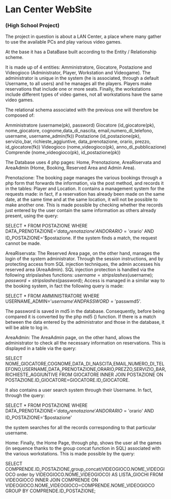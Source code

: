 # Lan Center WebSite 
### (High School Project)
The project in question is about a LAN Center, a place where many gather to use the available PCs and play various video games.

At the base it has a DataBase built according to the Entity / Relationship scheme.

It is made up of 4 entities: Amministratore, Giocatore, Postazione and Videogioco (Administrator, Player, Workstation and Videogame). 
The administrator is unique in the system (he is associated, through a default Username, to all users) and he manages all the players. 
Players make reservations that include one or more seats. 
Finally, the workstations include different types of video games, not all workstations have the same video games.

The relational schema associated with the previous one will therefore be composed of:

Amministratore (username(pk), password)
Giocatore (id_giocatore(pk), nome_giocatore, cognome,data_di_nascita, email,numero_di_telefono, username, username_admin(fk))
Postazione (id_postazione(pk), servizio_bar, richieste_aggiuntive, data_prenotazione, orario, prezzo, id_giocatore(fk))
Videogioco (nome_videogioco(pk), anno_di_pubblicazione)
Comprende (nome_videogioco(pk), id_postazione(pk))

The Database uses 4 php pages: Home, Prenotazione, AreaRiservata and AreaAdmin (Home, Booking, Reserved Area and Admin Area).

Prenotazione:
The booking page manages the various bookings through a php form that forwards the information, via the post method, and records it in the tables: Player and Location.
It contains a management system for the requests made: in fact, if a reservation has already been made on the same date, at the same time and at the same location, 
it will not be possible to make another one.
This is made possible by checking whether the records just entered by the user contain the same information as others already present, using the query:

SELECT * FROM POSTAZIONE WHERE DATA_PRENOTAZIONE='$data_prenotazione' AND ORARIO='$orario' AND ID_POSTAZIONE='$postazione.
If the system finds a match, the request cannot be made.

AreaRiservata:
The Reserved Area page, on the other hand, manages the login of the system administrator. 
Through the session instructions, and by protecting access from SQL injection techniques, the admin accesses his reserved area (AreaAdmin).
SQL injection protection is handled via the following stripslashes functions: $username=stripslashes($username); $password=stripslashes($password);
Access is managed in a similar way to the booking system, in fact the following query is made: 

SELECT * FROM AMMINISTRATORE WHERE USERNAME_ADMIN='$username' AND PASSWORD='$passwmd5'.

The password is saved in md5 in the database. Consequently, before being compared it is converted by the php md5 () function. 
If there is a match between the data entered by the administrator and those in the database, it will be able to log in.

AreaAdmin:
The AreaAdmin page, on the other hand, allows the administrator to check all the necessary information on reservations.
This is displayed in a table via the query: 

SELECT NOME_GIOCATORE,COGNOME,DATA_DI_NASCITA,EMAIL,NUMERO_DI_TELEFONO,USERNAME,DATA_PRENOTAZIONE,ORARIO,PREZZO,SERVIZIO_BAR,RICHIESTE_AGGIUNTIVE 
FROM GIOCATORE INNER JOIN POSTAZIONE ON POSTAZIONE.ID_GIOCATORE=GIOCATORE.ID_GIOCATORE.

It also contains a user search system through their Username. In fact, through the query:

SELECT * FROM POSTAZIONE WHERE DATA_PRENOTAZIONE='$data_prenotazione' AND ORARIO='$orario' AND ID_POSTAZIONE='$postazione' 

the system searches for all the records corresponding to that particular username.

Home:
Finally, the Home Page, through php, shows the user all the games (in sequence thanks to the group concat function in SQL) associated with the various workstations. 
This is made possible by the query: 

SELECT COMPRENDE.ID_POSTAZIONE,group_concat(VIDEOGIOCO.NOME_VIDEOGIOCO order by VIDEOGIOCO.NOME_VIDEOGIOCO) AS LISTA_GIOCHI 
FROM VIDEOGIOCO INNER JOIN COMPRENDE ON VIDEOGIOCO.NOME_VIDEOGIOCO=COMPRENDE.NOME_VIDEOGIOCO GROUP BY COMPRENDE.ID_POSTAZIONE;
